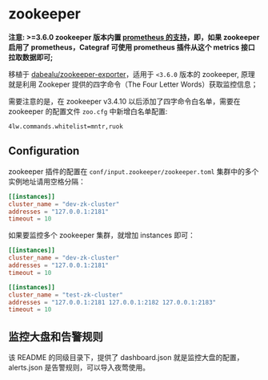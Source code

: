 # zookeeper
**注意: >=3.6.0 zookeeper 版本内置 [prometheus 的支持](https://zookeeper.apache.org/doc/current/zookeeperMonitor.html)，即，如果 zookeeper 启用了 prometheus，Categraf 可使用 prometheus 插件从这个 metrics 接口拉取数据即可;**

移植于 [dabealu/zookeeper-exporter](https://github.com/dabealu/zookeeper-exporter)，适用于 `<3.6.0` 版本的 zookeeper, 原理就是利用 Zookeper 提供的四字命令（The Four Letter Words）获取监控信息；

需要注意的是，在 zookeeper v3.4.10 以后添加了四字命令白名单，需要在 zookeeper 的配置文件 `zoo.cfg` 中新增白名单配置:
```
4lw.commands.whitelist=mntr,ruok
```

## Configuration

zookeeper 插件的配置在 `conf/input.zookeeper/zookeeper.toml` 集群中的多个实例地址请用空格分隔：

```toml
[[instances]]
cluster_name = "dev-zk-cluster"
addresses = "127.0.0.1:2181"
timeout = 10
```

如果要监控多个 zookeeper 集群，就增加 instances 即可：

```toml
[[instances]]
cluster_name = "dev-zk-cluster"
addresses = "127.0.0.1:2181"
timeout = 10

[[instances]]
cluster_name = "test-zk-cluster"
addresses = "127.0.0.1:2181 127.0.0.1:2182 127.0.0.1:2183"
timeout = 10
```

## 监控大盘和告警规则

该 README 的同级目录下，提供了 dashboard.json 就是监控大盘的配置，alerts.json 是告警规则，可以导入夜莺使用。

